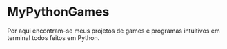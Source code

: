 # MyPythonGames
Por aqui encontram-se meus projetos de games e programas intuitivos em terminal todos feitos em Python.
